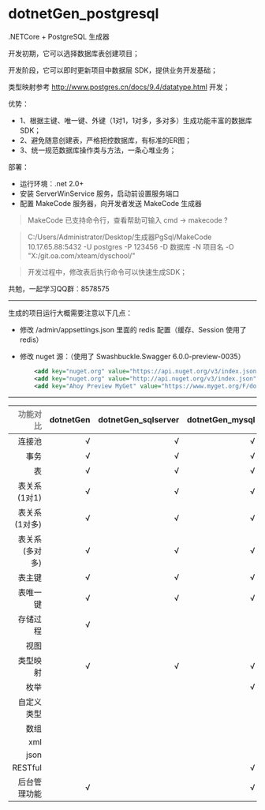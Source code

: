 # dotnetGen_postgresql
.NETCore + PostgreSQL 生成器

开发初期，它可以选择数据库表创建项目；

开发阶段，它可以即时更新项目中数据层 SDK，提供业务开发基础；

类型映射参考 http://www.postgres.cn/docs/9.4/datatype.html 开发；

优势：
 * 1、根据主键、唯一键、外键（1对1，1对多，多对多）生成功能丰富的数据库 SDK；
 * 2、避免随意创建表，严格把控数据库，有标准的ER图；
 * 3、统一规范数据库操作类与方法，一条心堆业务；

部署：
 * 运行环境：.net 2.0+
 * 安装 ServerWinService 服务，启动前设置服务端口
 * 配置 MakeCode 服务器，向开发者发送 MakeCode 生成器

> MakeCode 已支持命令行，查看帮助可输入 cmd -> makecode ?

> C:/Users/Administrator/Desktop/生成器PgSql/MakeCode 10.17.65.88:5432 -U postgres -P 123456 -D 数据库 -N 项目名 -O "X:/git.oa.com/xteam/dyschool/"

> 开发过程中，修改表后执行命令可以快速生成SDK；

共勉，一起学习QQ群：8578575

-----------------

生成的项目运行大概需要注意以下几点：

 * 修改 /admin/appsettings.json 里面的 redis 配置（缓存、Session 使用了 redis）
 * 修改 nuget 源：（使用了 Swashbuckle.Swagger 6.0.0-preview-0035）

	```xml
		<add key="nuget.org" value="https://api.nuget.org/v3/index.json" protocolVersion="3" />
		<add key="nuget.org" value="http://api.nuget.org/v3/index.json" />
		<add key="Ahoy Preview MyGet" value="https://www.myget.org/F/domaindrivendev/api/v3/index.json" />
	```

-----------------

| <font color=gray>功能对比</font>          | dotnetGen     | dotnetGen_sqlserver  | dotnetGen_mysql | <font color=red>dotnetGen_postgresql</font> |
| ----------------: | -------------:| --------------------:| --------------: | -------------------: |
| 连接池             | √ | √ | √ | √ |
| 事务               | √ | √ | √ | √ |
| 表                 | √ | √ | √ | √ |
| 表关系(1对1)        | √ | √ | √ | √ |
| 表关系(1对多)       | √ | √ | √ | √ |
| 表关系(多对多)      | √ | √ | √ | √ |
| 表主键             | √ | √ | √ | √ |
| 表唯一键           | √ | √ | √ | √ |
| 存储过程           | √ |   |   |   |
| 视图               |   |   |   | √ |
| 类型映射           | √ | √ | √ | √ |
| 枚举               |   |   | √ | √ |
| 自定义类型         |   |   |   | √ |
| 数组               |   |   |   | √ |
| xml               |   |   |   |   |
| json              |   |   |   | √ |
| RESTful           |   |   | √ | √ |
| 后台管理功能       | √ |   | √ | √ |